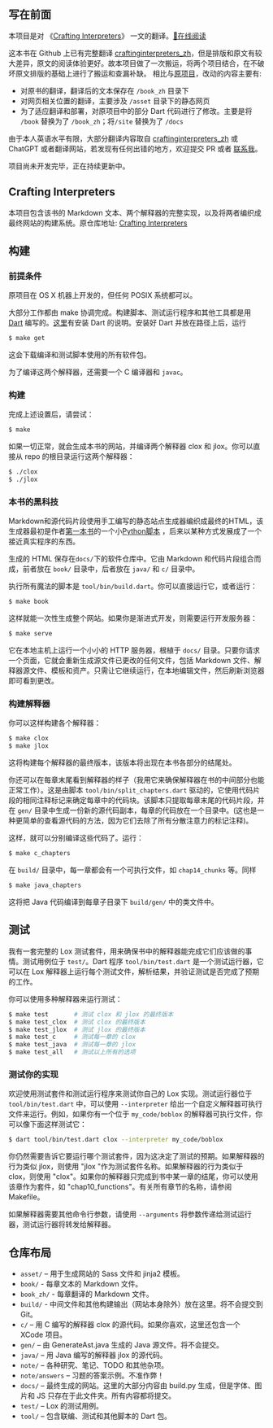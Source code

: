 ## 写在前面
本项目是对 《[Crafting Interpreters][en reading online]》 一文的翻译。[📖在线阅读][zh reading online]

这本书在 Github 上已有完整翻译 [craftinginterpreters_zh][]，但是排版和原文有较大差异，原文的阅读体验更好。故本项目做了一次搬运，将两个项目结合，在不破坏原文排版的基础上进行了搬运和查漏补缺。
相比与[原项目][crafting interpreters github]，改动的内容主要有:
- 对原书的翻译，翻译后的文本保存在 `/book_zh` 目录下
- 对网页相关位置的翻译，主要涉及 `/asset` 目录下的静态网页
- 为了适应翻译和部署，对原项目中的部分 Dart 代码进行了修改。主要是将 `/book` 替换为了 `/book_zh`；将`/site` 替换为了 `/docs`

由于本人英语水平有限，大部分翻译内容取自 [craftinginterpreters_zh][] 或 ChatGPT 或者翻译网站，若发现有任何出错的地方，欢迎提交 PR 或者 [联系我][zhihu]。

项目尚未开发完毕，正在持续更新中。

[zh reading online]: https://zaslee.github.io/craftinginterpreters/
[en reading online]: http://craftinginterpreters.com
[craftinginterpreters_zh]: https://github.com/GuoYaxiang/craftinginterpreters_zh
[zhihu]: https://www.zhihu.com/people/an-you-wo

## Crafting Interpreters
本项目包含该书的 Markdown 文本、两个解释器的完整实现，以及将两者编织成最终网站的构建系统。原仓库地址: [Crafting Interpreters][crafting interpreters github]

[crafting interpreters github]: https://github.com/munificent/craftinginterpreters

## 构建

### 前提条件

原项目在 OS X 机器上开发的，但任何 POSIX 系统都可以。

大部分工作都由 make 协调完成。构建脚本、测试运行程序和其他工具都是用 [Dart][] 编写的。[这里][install]有安装 Dart 的说明。安装好 Dart 并放在路径上后，运行

```sh
$ make get
```

[dart]: https://dart.dev/
[install]: https://dart.dev/get-dart

这会下载编译和测试脚本使用的所有软件包。

为了编译这两个解释器，还需要一个 C 编译器和 `javac`。

### 构建

完成上述设置后，请尝试：

```sh
$ make
```

如果一切正常，就会生成本书的网站，并编译两个解释器 clox 和 jlox。你可以直接从 repo 的根目录运行这两个解释器：

```sh
$ ./clox
$ ./jlox
```

### 本书的黑科技

Markdown和源代码片段使用手工编写的静态站点生成器编织成最终的HTML，该生成器最初是作者[第一本书][gpp]的一个小[Python脚本][py] ，后来以某种方式发展成了一个接近真实程序的东西。

[py]: https://github.com/munificent/game-programming-patterns/blob/master/script/format.py
[gpp]: http://gameprogrammingpatterns.com/

生成的 HTML 保存在`docs/`下的软件仓库中。它由 Markdown 和代码片段组合而成，前者放在 `book/` 目录中，后者放在 `java/` 和 `c/` 目录中。

执行所有魔法的脚本是 `tool/bin/build.dart`。你可以直接运行它，或者运行：

```sh
$ make book
```

这样就能一次性生成整个网站。如果你是渐进式开发，则需要运行开发服务器：

```sh
$ make serve
```

它在本地主机上运行一个小小的 HTTP 服务器，根植于 `docs/` 目录。只要你请求一个页面，它就会重新生成源文件已更改的任何文件，包括 Markdown 文件、解释器源文件、模板和资产。只需让它继续运行，在本地编辑文件，然后刷新浏览器即可看到更改。

### 构建解释器

你可以这样构建各个解释器：

```sh
$ make clox
$ make jlox
```

这将构建每个解释器的最终版本，该版本将出现在本书各部分的结尾处。

你还可以在每章末尾看到解释器的样子（我用它来确保解释器在书的中间部分也能正常工作）。这是由脚本 `tool/bin/split_chapters.dart` 驱动的，它使用代码片段的相同注释标记来确定每章中的代码块。该脚本只提取每章末尾的代码片段，并在 `gen/` 目录中生成一份新的源代码副本，每章的代码放在一个目录中。(这也是一种更简单的查看源代码的方法，因为它们去除了所有分散注意力的标记注释)。

这样，就可以分别编译这些代码了。运行：

```sh
$ make c_chapters
```

在 `build/` 目录中，每一章都会有一个可执行文件，如 `chap14_chunks` 等。同样

```sh
$ make java_chapters
```

这将把 Java 代码编译到每章子目录下 `build/gen/` 中的类文件中。

## 测试

我有一套完整的 Lox 测试套件，用来确保书中的解释器能完成它们应该做的事情。测试用例位于 `test/`。Dart 程序 `tool/bin/test.dart` 是一个测试运行器，它可以在 Lox 解释器上运行每个测试文件，解析结果，并验证测试是否完成了预期的工作。

你可以使用多种解释器来运行测试：


```sh
$ make test       # 测试 clox 和 jlox 的最终版本
$ make test_clox  # 测试 clox 的最终版本
$ make test_jlox  # 测试 jlox 的最终版本
$ make test_c     # 测试每一章的 clox
$ make test_java  # 测试每一章的 jlox
$ make test_all   # 测试以上所有的选项
```

### 测试你的实现

欢迎使用测试套件和测试运行程序来测试你自己的 Lox 实现。测试运行器位于 `tool/bin/test.dart` 中，可以使用 `--interpreter` 给出一个自定义解释器可执行文件来运行。例如，如果你有一个位于 `my_code/boblox` 的解释器可执行文件，你可以像下面这样测试它：

```sh
$ dart tool/bin/test.dart clox --interpreter my_code/boblox
```

你仍然需要告诉它要运行哪个测试套件，因为这决定了测试的预期。如果解释器的行为类似 jlox，则使用 "jlox "作为测试套件名称。如果解释器的行为类似于 clox，则使用 "clox"。如果你的解释器只完成到书中某一章的结尾，你可以使用该章作为套件，如 "chap10_functions"。有关所有章节的名称，请参阅 Makefile。

如果解释器需要其他命令行参数，请使用 `--arguments` 将参数传递给测试运行器，测试运行器将转发给解释器。

## 仓库布局

*   `asset/` – 用于生成网站的 Sass 文件和 jinja2 模板。
*   `book/` - 每章文本的 Markdown 文件。
*   `book_zh/` - 每章翻译的 Markdown 文件。
*   `build/` - 中间文件和其他构建输出（网站本身除外）放在这里。将不会提交到 Git。
*   `c/` –  用 C 编写的解释器 clox 的源代码。如果你喜欢，这里还包含一个 XCode 项目。
*   `gen/` –  由 GenerateAst.java 生成的 Java 源文件。将不会提交。
*   `java/` – 用 Java 编写的解释器 jlox 的源代码。
*   `note/` – 各种研究、笔记、TODO 和其他杂项。
*   `note/answers` – 习题的答案示例。不准作弊！
*   `docs/` – 最终生成的网站。这里的大部分内容由 build.py 生成，但是字体、图片和 JS 只存在于此文件夹。所有内容都将提交。
*   `test/` – Lox 的测试用例。
*   `tool/` – 包含联编、测试和其他脚本的 Dart 包。
